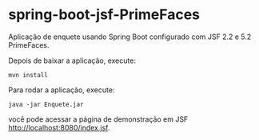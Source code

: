 # spring-boot-jsf-PrimeFaces
Aplicação de enquete usando Spring Boot configurado com JSF 2.2 e 5.2 PrimeFaces.

Depois de baixar a aplicação, execute:

`mvn install`

Para rodar a aplicação, execute:

`java -jar Enquete.jar`

você pode acessar a página de demonstração em JSF [http://localhost:8080/index.jsf](http://localhost:8080/index.jsf).


